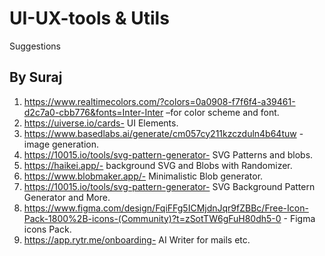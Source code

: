 # UI-UX-tools & Utils
Suggestions
## By Suraj
1. https://www.realtimecolors.com/?colors=0a0908-f7f6f4-a39461-d2c7a0-cbb776&fonts=Inter-Inter –for color scheme and font.
2. https://uiverse.io/cards- UI Elements.
3. https://www.basedlabs.ai/generate/cm057cy211kzczduln4b64tuw - image generation.
4. https://10015.io/tools/svg-pattern-generator- SVG Patterns and blobs.
5. https://haikei.app/- background SVG and Blobs with Randomizer.
6. https://www.blobmaker.app/- Minimalistic Blob generator.
7. https://10015.io/tools/svg-pattern-generator- SVG Background Pattern Generator and More.
8. https://www.figma.com/design/FqiFFg5ICMjdnJqr9fZBBc/Free-Icon-Pack-1800%2B-icons-(Community)?t=zSotTW6gFuH80dh5-0 - Figma icons Pack.
9. https://app.rytr.me/onboarding- AI Writer for mails etc.
